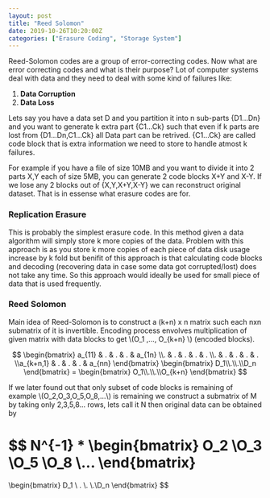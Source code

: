 ```yaml
---
layout: post
title: "Reed Solomon"
date: 2019-10-26T10:20:00Z
categories: ["Erasure Coding", "Storage System"]
---
```

Reed-Solomon codes are a group of error-correcting codes. Now what are error correcting codes and what is their purpose?
Lot of computer systems deal with data and they need to deal with some kind of failures like:
1. **Data Corruption**
2. **Data Loss** 

Lets say you have a data set D and you partition it into n sub-parts {D1...Dn} and you want to generate k extra part {C1...Ck} such that even if k parts are lost from {D1...Dn,C1...Ck} all Data part can be retrived. {C1...Ck} are called code block that is extra information we need to store to handle atmost k failures.

For example if you have a file of size 10MB and you want to divide it into 2 parts X,Y each of size 5MB, you can generate 2 code blocks X+Y and X-Y. If we lose any 2 blocks out of {X,Y,X+Y,X-Y} we can reconstruct original dataset. That is in essense what erasure codes are for.

### Replication Erasure
This is probably the simplest erasure code. In this method given a data algorithm will simply store k more copies of the data. Problem with this approach is as you store k more copies of each piece of data disk usage increase by k fold but benifit of this approach is that calculating code blocks and decoding (recovering data in case some data got corrupted/lost) does not take any time. So this approach would ideally be used for small piece of data that is used frequently.


### Reed Solomon

Main idea of Reed-Solomon is to construct a (k+n) x n matrix such each nxn submatrix of it is invertible. Encoding process envolves multiplication of given matrix with data blocks to get \\(O_1 ,..., O_{k+n} \\) (encoded blocks).

$$
  \begin{bmatrix}
    a_{11} & . & . & . & a_{1n} \\. & . & . & . & . \\. & . & . & . & . \\a_{k+n,1} & . & . & . & a_{nn}
  \end{bmatrix}
  \begin{bmatrix}
    D_1\\.\\.\\D_n
  \end{bmatrix} =
  \begin{bmatrix}
    O_1\\.\\.\\O_{k+n}
  \end{bmatrix}
$$

If we later found out that only subset of code blocks is remaining of example \\(O_2,O_3,O_5,O_8,...\\) is remaining we construct a submatrix of M by taking only 2,3,5,8... rows, lets call it N then original data can be obtained by

$$
  N^{-1} *
  \begin{bmatrix}
    O_2 \\O_3 \\O_5 \\O_8 \\...
  \end{bmatrix}
  =
  \begin{bmatrix} D_1 \\ . \\. \\.\\D_n \end{bmatrix}
$$


